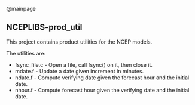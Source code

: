 @mainpage

## NCEPLIBS-prod_util

This project contains product utilities for the NCEP models.

The utilities are:
* fsync_file.c - Open a file, call fsync() on it, then close it.
* mdate.f - Update a date given increment in minutes.
* ndate.f - Compute verifying date given the forecast hour and the initial date.
* nhour.f - Compute forecast hour given the verifying date and the initial date.
